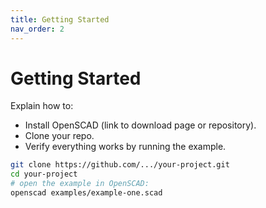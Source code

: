 ```yaml
---
title: Getting Started
nav_order: 2
---
```


# Getting Started

Explain how to:

- Install OpenSCAD (link to download page or repository).
- Clone your repo.
- Verify everything works by running the example.

```bash
git clone https://github.com/.../your-project.git
cd your-project
# open the example in OpenSCAD:
openscad examples/example-one.scad
```
